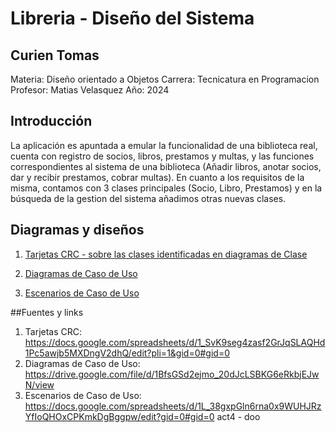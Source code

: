 # Libreria - Diseño del Sistema
## Curien Tomas

Materia: Diseño orientado a Objetos
Carrera: Tecnicatura en Programacion
Profesor: Matias Velasquez
Año: 2024

## Introducción

La aplicación es apuntada a emular la funcionalidad de una biblioteca real, cuenta con registro de socios, libros, prestamos y multas, y las funciones correspondientes al sistema de una biblioteca (Añadir libros, anotar socios, dar y recibir prestamos, cobrar multas).
En cuanto a los requisitos de la misma, contamos con 3 clases principales (Socio, Libro, Prestamos) y en la búsqueda de la gestion del sistema añadimos otras nuevas clases. 

## Diagramas y diseños


1. [Tarjetas CRC - sobre las clases identificadas en diagramas de Clase](Tarjetas_CRC.xlsx)


2. [Diagramas de Caso de Uso](DiagramasCasodeUso.drawio)


3. [Escenarios de Caso de Uso](Escenarios_Caso_de_uso.xlsx)


##Fuentes y links 

1. Tarjetas CRC: https://docs.google.com/spreadsheets/d/1_SvK9seg4zasf2GrJqSLAQHd1Pc5awjb5MXDngV2dhQ/edit?pli=1&gid=0#gid=0
2. Diagramas de Caso de Uso: https://drive.google.com/file/d/1BfsGSd2ejmo_20dJcLSBKG6eRkbjEJwN/view
3. Escenarios de Caso de Uso: https://docs.google.com/spreadsheets/d/1L_38gxpGln6rna0x9WUHJRzYfIoQHOxCPKmkDgBggpw/edit?gid=0#gid=0
act4 - doo
